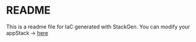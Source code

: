 # README
This is a readme file for IaC generated with StackGen.
You can modify your appStack -> [here](http://main.dev.stackgen.com/appstacks/e79a6c3f-d16f-4a91-a11b-292373c75005)
